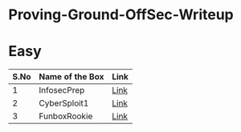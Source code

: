# Proving-Ground-OffSec-Writeup


# Easy
|S.No| Name of the Box | Link                                                                                                         |
|----|-----------------|--------------------------------------------------------------------------------------------------------------|
|1   | InfosecPrep     | [Link](https://github.com/ctflearner/Proving-Ground-OffSec-Writeup/blob/main/WARMUP-CATEGORY/InfosecPrep.md) |
|2   | CyberSploit1    | [Link](https://github.com/ctflearner/Proving-Ground-OffSec-Writeup/blob/main/WARMUP-CATEGORY/CyberSploit1.md)                                                                          |
|3   | FunboxRookie    | [Link](https://github.com/ctflearner/Proving-Ground-OffSec-Writeup/blob/main/WARMUP-CATEGORY/FunboxRookie.md)                                                                       |

